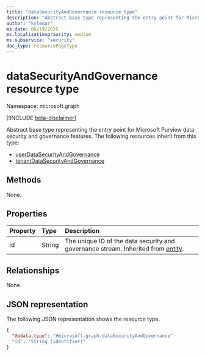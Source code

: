 ```yaml
---
title: "dataSecurityAndGovernance resource type"
description: "Abstract base type representing the entry point for Microsoft Purview data security and governance features."
author: "kylemar"
ms.date: 06/19/2025
ms.localizationpriority: medium
ms.subservice: "security"
doc_type: resourcePageType
---
```


# dataSecurityAndGovernance resource type

Namespace: microsoft.graph

[!INCLUDE [beta-disclaimer](../../includes/beta-disclaimer.md)]

Abstract base type representing the entry point for Microsoft Purview data security and governance features. The following resources inherit from this type:

- [userDataSecurityAndGovernance](../resources/userdatasecurityandgovernance.md)
- [tenantDataSecurityAndGovernance](../resources/tenantdatasecurityandgovernance.md)

## Methods

None.

## Properties

|Property|Type|Description|
|:---|:---|:---|
|id|String|The unique ID of the data security and governance stream. Inherited from [entity](../resources/entity.md).|

## Relationships

None.

## JSON representation

The following JSON representation shows the resource type.
<!-- {
  "blockType": "resource",
  "@odata.type": "microsoft.graph.dataSecurityAndGovernance",
  "baseType": "microsoft.graph.entity",
  "openType": false
}-->
``` json
{
  "@odata.type": "#microsoft.graph.dataSecurityAndGovernance"
  "id": "String (identifier)"
}
```
